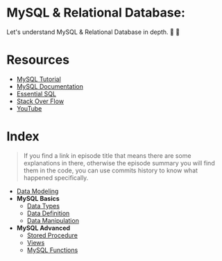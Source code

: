 # MySQL & Relational Database:
Let's understand MySQL & Relational Database in depth. :mag_right: :floppy_disk:

# Resources
* [MySQL Tutorial](http://www.mysqltutorial.org/)
* [MySQL Documentation](https://dev.mysql.com/doc/)
* [Essential SQL](https://www.essentialsql.com/)
* [Stack Over Flow](https://stackoverflow.com/)
* [YouTube](https://www.youtube.com/)

# Index
> If you find a link in episode title that means there are some explanations in there, otherwise the episode summary you will find them in the code, you can use commits history to know what happened specifically.

* [Data Modeling](./docs/data-modeling)
* **MySQL Basics**
    * [Data Types](./docs/data-types)
    * [Data Definition](./docs/data-definition)
    * [Data Manipulation](./docs/data-manipulation)
* **MySQL Advanced**
    * [Stored Procedure](./docs/stored-procedure)
    * [Views](./docs/views)
    * [MySQL Functions](./docs/functions)
